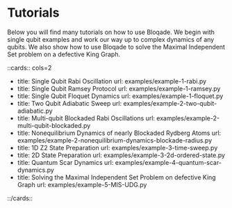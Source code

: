 # Tutorials

Below you will find many tutorials on how to use Bloqade. We begin with single qubit examples and work our way up to complex dynamics of any qubits. We also show how to use Bloqade to solve the Maximal Independent Set problem on a defective King Graph.

::cards:: cols=2


- title: Single Qubit Rabi Oscillation
  url: examples/example-1-rabi.py
- title: Single Qubit Ramsey Protocol
  url: examples/example-1-ramsey.py
- title: Single Qubit Floquet Dynamics
  url: examples/example-1-floquet.py
- title: Two Qubit Adiabatic Sweep
  url: examples/example-2-two-qubit-adiabatic.py
- title: Multi-qubit Blockaded Rabi Oscillations
  url: examples/example-2-multi-qubit-blockaded.py
- title: Nonequilibrium Dynamics of nearly Blockaded Rydberg Atoms
  url: examples/example-2-nonequilibrium-dynamics-blockade-radius.py
- title: 1D Z2 State Preparation
  url: examples/example-3-time-sweep.py
- title: 2D State Preparation
  url: examples/example-3-2d-ordered-state.py
- title: Quantum Scar Dynamics
  url: examples/example-4-quantum-scar-dynamics.py
- title: Solving the Maximal Independent Set Problem on defective King Graph
  url: examples/example-5-MIS-UDG.py

::/cards::